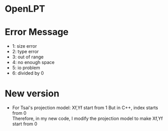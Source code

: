 # OpenLPT

# Error Message
- 1: size error
- 2: type error
- 3: out of range
- 4: no enough space
- 5: io problem
- 6: divided by 0

# New version
- For Tsai's projection model: Xf,Yf start from 1
  But in C++, index starts from 0  
  Therefore, in my new code, I modify the projection model to make Xf,Yf start from 0   
